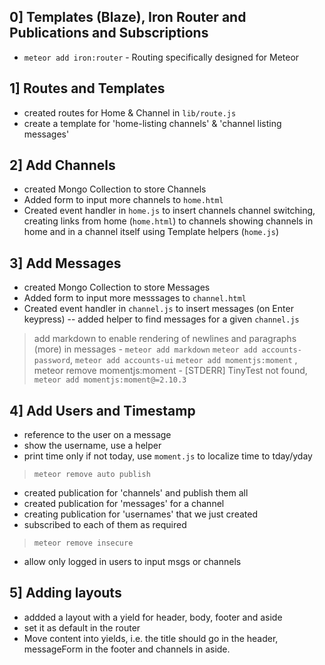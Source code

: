 ## 0] Templates (Blaze), Iron Router and Publications and Subscriptions
* `meteor add iron:router` - Routing specifically designed for Meteor

## 1] Routes and Templates
* created routes for Home & Channel in `lib/route.js`
* create a template for 'home-listing channels' & 'channel listing messages'

## 2] Add Channels
* created Mongo Collection to store Channels
* Added form to input more channels to `home.html`
* Created event handler in `home.js` to insert channels
channel switching, creating links from home (`home.html`) to channels
showing channels in home and in a channel itself using Template helpers (`home.js`)

## 3] Add Messages
* created Mongo Collection to store Messages
* Added form to input more messsages to `channel.html`
* Created event handler in `channel.js` to insert messages (on Enter keypress)
-- added helper to find messages for a given `channel.js`

> add markdown to enable rendering of newlines and paragraphs (more) in messages - `meteor add markdown`
> `meteor add accounts-password`, `meteor add accounts-ui` 
> `meteor add momentjs:moment` , meteor remove momentjs:moment - [STDERR] TinyTest not found, `meteor add momentjs:moment@=2.10.3`

## 4] Add Users and Timestamp
* reference to the user on a message 
* show the username, use a helper
* print time only if not today, use `moment.js` to localize time to tday/yday

> `meteor remove auto publish`
* created publication for 'channels' and publish them all
* created publication for 'messages' for a channel
* creating publication for 'usernames' that we just created 
* subscribed to each of them as required

> `meteor remove insecure`
* allow only logged in users to input msgs or channels

## 5] Adding layouts
* addded a  layout with a yield for header, body, footer and aside
* set it as default in the router
* Move content into yields, i.e. the title should go in the header, messageForm in the footer and channels in aside.